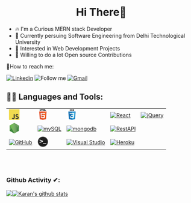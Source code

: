 <div> 
<h1 align="center">Hi There👋</h1>
<ul> 
  <li>🔥 I'm a Curious MERN stack Developer</li>
  <li>🌱 Currently persuing Software Engineering from Delhi Technological University</li>
  <li>👀 Interested in Web Development Projects</li>
  <li>🌟 Willing to do a lot Open source Contributions</li>
</ul>
</div>

<p>📌How to reach me: <p>
  
 [![Linkedin](https://img.shields.io/badge/-LinkedIn-blue?style=flat&logo=Linkedin&logoColor=white)](https://www.linkedin.com/in/shivam-bharti-054a8b1a0/)
<img src="https://img.shields.io/github/followers/KaranSingh1301?label=follow&style=social" height="22" title="Follow me" href="https://github.com/shivam-214"/>
[![Gmail](https://img.shields.io/badge/-Gmail-c14438?style=flat&logo=Gmail&logoColor=white)](mailto:bhartishivam214@gmail.com)


## 👨‍💻 Languages and Tools:

<table>
    <tbody>
        <tr>
            <td><a href="#"><img alt="JavaScript" title="JavaScript" height="28px"
                        src="https://raw.githubusercontent.com/github/explore/80688e429a7d4ef2fca1e82350fe8e3517d3494d/topics/javascript/javascript.png" /></a>
            </td>
            <td><a href="#"><img alt="HTML5" title="HTML5" height="28px"
                        src="https://raw.githubusercontent.com/github/explore/80688e429a7d4ef2fca1e82350fe8e3517d3494d/topics/html/html.png" /></a>
            </td>
            <td><a href="#"><img alt="CSS3" title="CSS3" height="28px"
                        src="https://raw.githubusercontent.com/github/explore/80688e429a7d4ef2fca1e82350fe8e3517d3494d/topics/css/css.png" /></a>
            </td>
          <td><a href="#"><img alt="React" title="React" height="28px"
                        src="https://cdn.freebiesupply.com/logos/large/2x/react-1-logo-png-transparent.png" /></a>
            </td>
          <td><a href="#"><img alt="jQuery" title="jQuery" height="28px"
                        src="https://creativo-websolutions.com/my_files/2020/04/iconfinder_jquery_3069646.png" /></a></td>
      </tr>
        <tr>
            <td><a href="#"><img alt="NodeJS" title="NodeJS" height="28px"
                        src="https://raw.githubusercontent.com/github/explore/80688e429a7d4ef2fca1e82350fe8e3517d3494d/topics/nodejs/nodejs.png" /></a>
            </td>
            <td><a href="#"><img alt="mySQL" title="mySQL" height="28px"
                        src="https://pngimg.com/uploads/mysql/mysql_PNG9.png" /></a>
            </td>
            <td><a href="#"><img alt="mongodb" title="mogodb" height="28px"
                        src="https://infinapps.com/wp-content/uploads/2018/10/mongodb-logo.png" /></a></td>
            <td><a href="#"><img alt="RestAPI" title="restApi" height="28px"
                        src="https://ps.w.org/easily-generate-rest-api-url/assets/icon-128x128.png?rev=1796200" /></a></td>
            </tr> 
            <tr>
        <td><a href="#"><img alt="GitHub" title="GitHub" height="28px"
                        src="https://i.imgur.com/DZgetVv.png" /></a>
            </td>
            <td><a href="#"><img alt="Terminal" title="Terminal" height="28px"
                        src="https://raw.githubusercontent.com/github/explore/80688e429a7d4ef2fca1e82350fe8e3517d3494d/topics/terminal/terminal.png" /></a>
            </td>
            <td><a href="#"><img alt="Visual Studio" title="Visual Studio Code" height="28px"
                        src="https://img.icons8.com/fluent/48/000000/visual-studio-code-2019.png" /></a></td>
            <td><a href="#"><img alt="Heroku" title="Heroku" height="28px"
           src="https://s3.amazonaws.com/hackdesign/tools/app_images/000/000/037/icon_small/heroku-logo-6e6c2ed8be2ad02ac96455d53e4e7e43.png?1385326105"/></a></td>
        </tr>
    </tbody>
  </table>
  
 <br/>
<br/>

### Github Activity ✔:
  <a href="https://github.com/shivam-214">
  <img align="left" src="https://github-readme-stats.vercel.app/api/top-langs/?username=shivam-214&theme=tokyonight" />
  </a>
<a href="https://github.com/shivam-214">
 <img align="center" src="https://github-readme-stats.vercel.app/api?username=shivam-214&show_icons=true&theme=tokyonight&line_height=27" alt="Karan's github stats"/>
</a>


<br/>
<br/>
